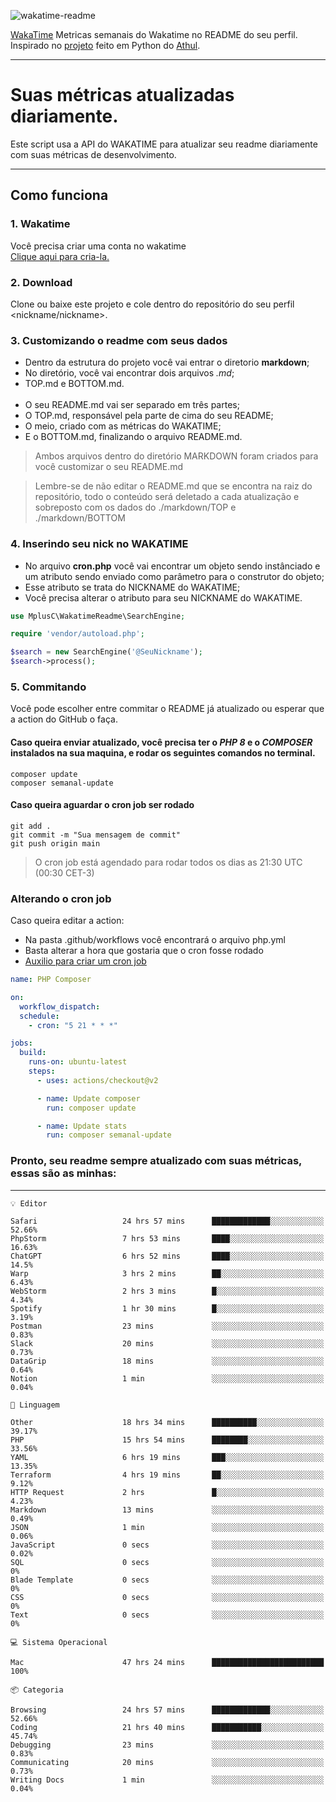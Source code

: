 ![wakatime-readme](https://socialify.git.ci/bymatheus/wakatime-readme/image?description=1&descriptionEditable=M%C3%A9tricas%20semanais%20do%20Wakatime%20no%20seu%20README%20de%20perfil.&font=KoHo&forks=1&language=1&owner=1&pattern=Signal&stargazers=1&theme=Dark)

[WakaTime](https://wakatime.com) Metricas semanais do Wakatime no README do seu perfil. <br>
Inspirado no [projeto](https://github.com/athul/waka-readme) feito em Python do [Athul](https://github.com/athul).
___

# Suas métricas atualizadas diariamente.
Este script usa a API do WAKATIME para atualizar seu readme diariamente com suas métricas de desenvolvimento.

___

## Como funciona

### 1. Wakatime
Você precisa criar uma conta no wakatime <br>
[Clique aqui para cria-la.](https://wakatime.com) 

### 2. Download
Clone ou baixe este projeto e cole dentro do repositório do seu perfil <nickname/nickname>.

### 3. Customizando o readme com seus dados
- Dentro da estrutura do projeto você vai entrar o diretorio **markdown**;  
- No diretório, você vai encontrar dois arquivos *.md*;
- TOP.md e BOTTOM.md.
<br><br>
- O seu README.md vai ser separado em três partes; 
- O TOP.md, responsável pela parte de cima do seu README;
- O meio, criado com as métricas do WAKATIME;
- E o BOTTOM.md, finalizando o arquivo README.md.<br>

> Ambos arquivos dentro do diretório MARKDOWN foram criados para você customizar o seu README.md

> Lembre-se de não editar o README.md que se encontra na raiz do repositório, todo o conteúdo será deletado a cada atualização e sobreposto com os dados do ./markdown/TOP e ./markdown/BOTTOM

### 4. Inserindo seu nick no WAKATIME
- No arquivo **cron.php** você vai encontrar um objeto sendo instânciado e um atributo sendo enviado como parâmetro para o construtor do objeto;
- Esse atributo se trata do NICKNAME do WAKATIME;
- Você precisa alterar o atributo para seu NICKNAME do WAKATIME.

```php
use MplusC\WakatimeReadme\SearchEngine;

require 'vendor/autoload.php';

$search = new SearchEngine('@SeuNickname');
$search->process();
```

### 5. Commitando
Você pode escolher entre commitar o README já atualizado ou esperar que a action do GitHub o faça. <br>

#### Caso queira enviar atualizado, você precisa ter o *PHP 8* e o *COMPOSER* instalados na sua maquina, e rodar os seguintes comandos no terminal.
```composer
composer update
composer semanal-update 
```

#### Caso queira aguardar o cron job ser rodado 
```git 
git add .
git commit -m "Sua mensagem de commit"
git push origin main
```

>O cron job está agendado para rodar todos os dias as 21:30 UTC (00:30 CET-3) 

### Alterando o cron job
Caso queira editar a action:

- Na pasta .github/workflows você encontrará o arquivo php.yml
- Basta alterar a hora que gostaria que o cron fosse rodado
- [Auxilio para criar um cron job](https://crontab.guru)

```yml
name: PHP Composer

on:
  workflow_dispatch:
  schedule:
    - cron: "5 21 * * *"

jobs:
  build:
    runs-on: ubuntu-latest
    steps:
      - uses: actions/checkout@v2

      - name: Update composer
        run: composer update

      - name: Update stats
        run: composer semanal-update
```

### Pronto, seu readme sempre atualizado com suas métricas, essas são as minhas:

___
```text
💡 Editor

Safari                   24 hrs 57 mins      █████████████░░░░░░░░░░░░     52.66%
PhpStorm                 7 hrs 53 mins       ████░░░░░░░░░░░░░░░░░░░░░     16.63%
ChatGPT                  6 hrs 52 mins       ████░░░░░░░░░░░░░░░░░░░░░      14.5%
Warp                     3 hrs 2 mins        ██░░░░░░░░░░░░░░░░░░░░░░░      6.43%
WebStorm                 2 hrs 3 mins        █░░░░░░░░░░░░░░░░░░░░░░░░      4.34%
Spotify                  1 hr 30 mins        █░░░░░░░░░░░░░░░░░░░░░░░░      3.19%
Postman                  23 mins             ░░░░░░░░░░░░░░░░░░░░░░░░░      0.83%
Slack                    20 mins             ░░░░░░░░░░░░░░░░░░░░░░░░░      0.73%
DataGrip                 18 mins             ░░░░░░░░░░░░░░░░░░░░░░░░░      0.64%
Notion                   1 min               ░░░░░░░░░░░░░░░░░░░░░░░░░      0.04%
```
```text
💬 Linguagem

Other                    18 hrs 34 mins      ██████████░░░░░░░░░░░░░░░     39.17%
PHP                      15 hrs 54 mins      ████████░░░░░░░░░░░░░░░░░     33.56%
YAML                     6 hrs 19 mins       ███░░░░░░░░░░░░░░░░░░░░░░     13.35%
Terraform                4 hrs 19 mins       ██░░░░░░░░░░░░░░░░░░░░░░░      9.12%
HTTP Request             2 hrs               █░░░░░░░░░░░░░░░░░░░░░░░░      4.23%
Markdown                 13 mins             ░░░░░░░░░░░░░░░░░░░░░░░░░      0.49%
JSON                     1 min               ░░░░░░░░░░░░░░░░░░░░░░░░░      0.06%
JavaScript               0 secs              ░░░░░░░░░░░░░░░░░░░░░░░░░      0.02%
SQL                      0 secs              ░░░░░░░░░░░░░░░░░░░░░░░░░         0%
Blade Template           0 secs              ░░░░░░░░░░░░░░░░░░░░░░░░░         0%
CSS                      0 secs              ░░░░░░░░░░░░░░░░░░░░░░░░░         0%
Text                     0 secs              ░░░░░░░░░░░░░░░░░░░░░░░░░         0%
```
```text
💻 Sistema Operacional

Mac                      47 hrs 24 mins      █████████████████████████       100%
```
```text
📦 Categoria

Browsing                 24 hrs 57 mins      █████████████░░░░░░░░░░░░     52.66%
Coding                   21 hrs 40 mins      ███████████░░░░░░░░░░░░░░     45.74%
Debugging                23 mins             ░░░░░░░░░░░░░░░░░░░░░░░░░      0.83%
Communicating            20 mins             ░░░░░░░░░░░░░░░░░░░░░░░░░      0.73%
Writing Docs             1 min               ░░░░░░░░░░░░░░░░░░░░░░░░░      0.04%
```
